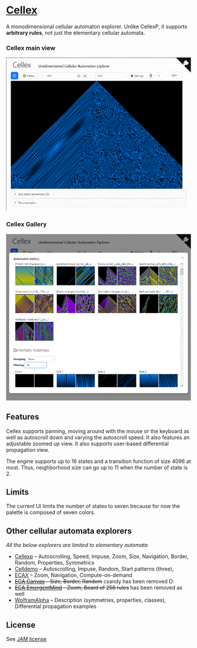# [Cellex](https://mathieucaroff.com/cellex)

A monodimensional cellular automaton explorer. Unlike CellexP, it supports
**arbitrary rules**, not just the elementary cellular automata.

### Cellex main view

[![Cellex screencap](doc/img/cellex-screencap.png)](https://mathieucaroff.com/cellex)

### Cellex Gallery

[![Cellex gallery screencap](doc/img/cellex-gallery-screencap.png)](https://mathieucaroff.com/cellex)

## Features

Cellex supports panning, moving around with the mouse or the keyboard as well as autoscroll down and varying the autoscroll speed. It also features an adjustable zoomed up view. It also supports user-based differential propagation view.

The engine supports up to 16 states and a transition function of size 4096 at most. Thus, neighborhood size can go up to 11 when the number of state is 2.

## Limits

The current UI limits the number of states to seven because for now the palette is composed of seven colors.

## Other cellular automata explorers

_All the below explorers are limited to elementary automata_

- [Cellexp](https://mathieucaroff.com/cellexp) – Autoscrolling, Speed, Impuse, Zoom, Size, Navigation, Border, Random, Properties, Symmetrics
- [Celldemo](http://devinacker.github.io/celldemo/) – Autoscrolling, Impuse, Random, Start patterns (three),
- [ECAX](https://www.xanxys.net/ecax/) – Zoom, Navigation, Compute-on-demand
- ~~[ECA Canvas](http://www.cs.swan.ac.uk/~csandy/research/play/ca/) – Size, Border, Random~~ csandy has been removed D:
- ~~[ECA EmergentMind](http://www.emergentmind.com/elementary-cellular-automata) - Zoom, Board of 256 rules~~ has been removed as well
- [WolframAlpha](https://www.wolframalpha.com/input/?i=rule+110) – Description (symmetries, properties, classes), Differential propagation examples

## License

See [JAM license](https://opensource.org/license/jam/)
